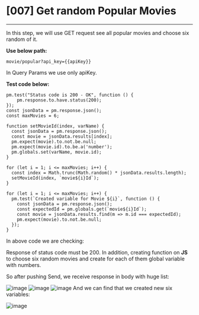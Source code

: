 # [007] Get random Popular Movies
___

In this step, we will use GET request see all popular movies and choose six random of it.

__Use below path:__
```
movie/popular?api_key={{apiKey}}
```

In Query Params we use only apiKey.

__Test code below:__
```
pm.test("Status code is 200 - OK", function () {
    pm.response.to.have.status(200);
});
const jsonData = pm.response.json();
const maxMovies = 6;

function setMovieId(index, varName) {
  const jsonData = pm.response.json();
  const movie = jsonData.results[index];
  pm.expect(movie).to.not.be.null;
  pm.expect(movie.id).to.be.a('number');
  pm.globals.set(varName, movie.id);
}

for (let i = 1; i <= maxMovies; i++) {
  const index = Math.trunc(Math.random() * jsonData.results.length);
  setMovieId(index, `movie${i}Id`);
}

for (let i = 1; i <= maxMovies; i++) {
  pm.test(`Created variable for Movie ${i}`, function () {
    const jsonData = pm.response.json();
    const expectedId = pm.globals.get(`movie${i}Id`);
    const movie = jsonData.results.find(m => m.id === expectedId);
    pm.expect(movie).to.not.be.null;
  });
}
```

In above code we are checking:

Response of status code must be 200. In addition, creating function on __JS__ to choose six random movies and create for each of them global variable with numbers.

So after pushing Send, we receive response in body with huge list:

![image](https://user-images.githubusercontent.com/122685448/231020668-083a63b0-0699-4fc4-868a-dfdac7a4810b.png)
![image](https://user-images.githubusercontent.com/122685448/231020682-7c95a187-3492-4bec-913b-065d5f7d43da.png)
![image](https://user-images.githubusercontent.com/122685448/231020691-8c297a02-90ec-4788-a0c2-62d3d2d2508c.png)
And we can find that we created new six variables:
 
![image](https://user-images.githubusercontent.com/122685448/231020697-8bac28fc-095d-4bc9-9fb1-f16cba54e89e.png)
